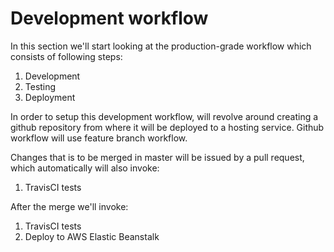 # Development workflow

In this section we'll start looking at the production-grade workflow which consists of following steps:
1. Development
2. Testing
3. Deployment

In order to setup this development workflow, will revolve around creating a github repository from where it will be deployed to a hosting service.
Github workflow will use feature branch workflow.

Changes that is to be merged in master will be issued by a pull request, which automatically will also invoke:
1. TravisCI tests

After the merge we'll invoke:
1. TravisCI tests
2. Deploy to AWS Elastic Beanstalk